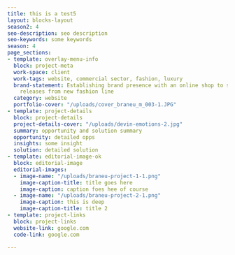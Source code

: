 ```yaml
---
title: this is a test5
layout: blocks-layout
season2: 4
seo-description: seo description
seo-keywords: some keywords
season: 4
page_sections:
- template: overlay-menu-info
  block: project-meta
  work-space: client
  work-tags: website, commercial sector, fashion, luxury
  brand-statement: Establishing brand presence with an online shop to showcase monthly
    releases from new fashion line
  category: website
  portfolio-cover: "/uploads/cover_braneu_m_003-1.JPG"
- template: project-details
  block: project-details
  project-details-cover: "/uploads/devin-emotions-2.jpg"
  summary: opportunity and solution summary
  opportunity: detailed opps
  insights: some insight
  solution: detailed solution
- template: editorial-image-ok
  block: editorial-image
  editorial-images:
  - image-name: "/uploads/braneu-project-1-1.png"
    image-caption-title: title goes here
    image-caption: caption foes hee of course
  - image-name: "/uploads/braneu-project-2-1.png"
    image-caption: this is deep
    image-caption-title: title 2
- template: project-links
  block: project-links
  website-link: google.com
  code-link: google.com

---
```


